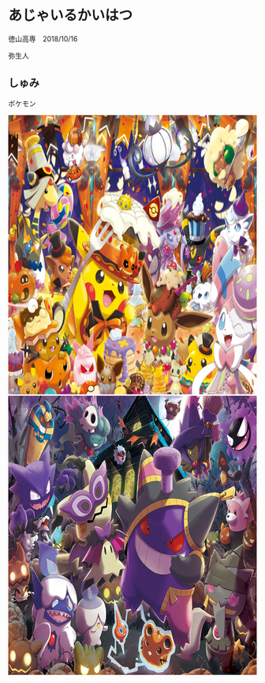 # あじゃいるかいはつ
 徳山高専　2018/10/16
 
 弥生人

## しゅみ
ポケモン

<img src="PokeHal1.jpg" alt="ポケモン" title="ポケモン" width="800" height="565" />
<img src="PokeHal2.jpg" alt="ポケモン" title="ポケモン" width="800" height="565" />
